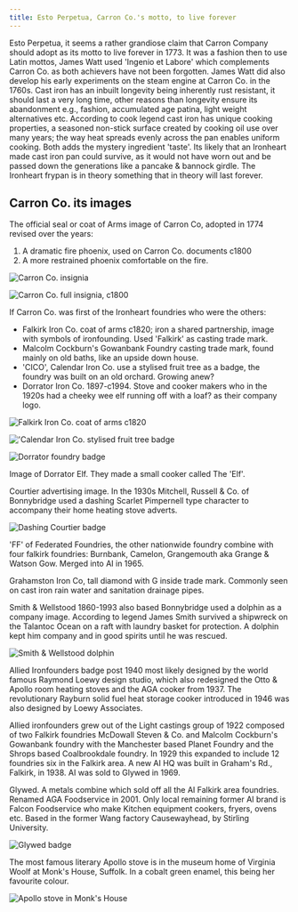 ```yaml
---
title: Esto Perpetua, Carron Co.'s motto, to live forever
---
```


Esto Perpetua, it seems a rather grandiose claim that Carron Company should adopt as its motto to live forever in 1773. It was a fashion then to use Latin mottos, James Watt used 'Ingenio et Labore' which complements Carron Co. as both achievers have not been forgotten. James Watt did also develop his early experiments on the steam engine at Carron Co. in the 1760s. Cast iron has an inbuilt longevity being inherently rust resistant, it should last a very long time, other reasons than longevity ensure its abandonment e.g., fashion, accumulated age patina, light weight alternatives etc.
According to cook legend cast iron has unique cooking properties, a seasoned non-stick surface created by cooking oil use over many years; the way heat spreads evenly across the pan enables uniform cooking. Both adds the mystery ingredient 'taste'.  Its likely that an Ironheart made cast iron pan could survive, as it would not have worn out and be passed down the generations like a pancake & bannock girdle. The Ironheart frypan is in theory something that in theory will last forever.  

## Carron Co. its images

The official seal or coat of Arms image of Carron Co, adopted in 1774 revised over the years:

1. A dramatic fire phoenix, used on Carron Co. documents c1800
2. A more restrained phoenix comfortable on the fire.

![Carron Co. insignia](Carron-Phoenix-shield-c1800.jpg)

![Carron Co. full insignia, c1800](Carron-Co-insignia-full.jpg)

If Carron Co. was first of the Ironheart foundries who were the others:

* Falkirk Iron Co. coat of arms c1820; iron a shared partnership, image with symbols of ironfounding. Used 'Falkirk' as casting trade mark.
* Malcolm Cockburn's Gowanbank Foundry casting trade mark, found mainly on old baths, like an upside down house.
* 'CICO', Calendar Iron Co. use a stylised fruit tree as a badge, the foundry was built on an old orchard. Growing anew?
* Dorrator Iron Co. 1897-c1994. Stove and cooker makers who in the 1920s had a cheeky wee elf running off with a loaf? as their company logo.

![Falkirk Iron Co. coat of arms c1820](Falkirk-Iron-Co-coat.jpg)

!['Calendar Iron Co. stylised fruit tree badge](CICO1926.jpg)

![Dorrator foundry badge](Dorrator-foundry-badge.jpg)

Image of Dorrator Elf. They made a small cooker called The 'Elf'.

Courtier advertising image. In the 1930s Mitchell, Russell & Co. of Bonnybridge used a dashing Scarlet Pimpernell type character to accompany their home heating stove adverts.

![Dashing Courtier badge](Courtier-badge.webp)

'FF' of Federated Foundries, the other nationwide foundry combine with four falkirk foundries: Burnbank, Camelon, Grangemouth aka Grange & Watson Gow. Merged into AI in 1965.

Grahamston Iron Co, tall diamond with G inside trade mark. Commonly seen on cast iron rain water and sanitation drainage pipes.

Smith & Wellstood 1860-1993 also based Bonnybridge used a dolphin as a company image. According to legend James Smith survived a shipwreck on the Talantoc Ocean on a raft with laundry basket for protection. A dolphin kept him company and in good spirits until he was rescued.

![Smith & Wellstood dolphin](S-and-W-dolphin.jpg)

Allied Ironfounders badge post 1940 most likely designed by the world famous Raymond Loewy design studio, which also redesigned the Otto & Apollo room heating stoves and the AGA cooker from 1937. The revolutionary Rayburn solid fuel heat storage cooker introduced in 1946 was also designed by Loewy Associates.

Allied ironfounders grew out of the Light castings group of 1922 composed of two Falkirk foundries McDowall Steven & Co. and Malcolm Cockburn's Gowanbank foundry with the Manchester based Planet Foundry and the Shrops based Coalbrookdale foundry. In 1929 this expanded to include 12 foundries six in the Falkirk area. A new AI HQ was built in Graham's Rd., Falkirk, in 1938. AI was sold to Glywed in 1969.

Glywed. A metals combine which sold off all the AI Falkirk area foundries. Renamed AGA Foodservice in 2001. Only local remaining former AI brand is Falcon Foodservice who make Kitchen equipment cookers, fryers, ovens etc. Based in the former Wang factory Causewayhead, by Stirling University.

![Glywed badge](Glywed.jpg)

The most famous literary Apollo stove is in the museum home of Virginia Woolf at Monk's House, Suffolk. In a cobalt green enamel, this being her favourite colour.

![Apollo stove in Monk's House](Apollo-Woolf.jpg)

